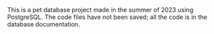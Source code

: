 This is a pet database project made in the summer of 2023 using PostgreSQL. The code files have not been saved; all the code is in the database documentation.
